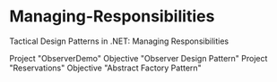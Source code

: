 # Managing-Responsibilities
Tactical Design Patterns in .NET: Managing Responsibilities

Project "ObserverDemo" Objective "Observer Design Pattern"
Project "Reservations" Objective "Abstract Factory Pattern"
